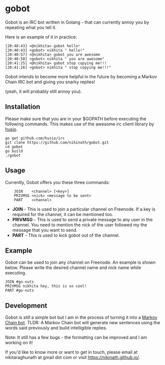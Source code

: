 # gobot

Gobot is an IRC bot written in Golang - that can currently annoy you by repeating what you tell it. 

Here is an example of it in practice:

```
[20:40:43] <@nikhita> gobot hello!
[20:40:43] <gobot> nikhita " hello!"
[20:40:57] <@nikhita> gobot you are awesome
[20:40:58] <gobot> nikhita " you are awesome"
[20:41:25] <@nikhita> gobot stop copying me!!!
[20:41:26] <gobot> nikhita " stop copying me!!!"
```

Gobot intends to become more helpful in the future by becoming a Markov Chain IRC bot and giving you snarky replies!

(yeah, it will probably still annoy you).


## Installation

Please make sure that you are in your $GOPATH before executing the following commands. This makes use of the awesome irc client library by [husio](https://github.com/husio/irc).

```
go get github.com/husio/irc
git clone https://github.com/nikinath/gobot.git
cd gobot
go build
./gobot
```

## Usage

Currently, Gobot offers you these three commands:

```
	JOIN    <channel> [<key>]
	PRIVMSG <nick> <message to be sent>
	PART    <channel>
```

* **JOIN** - This is used to join a particular channel on Freenode. If a key is required for the channel, it can be mentioned too.
* **PRIVMSG** - This is used to send a private message to any user in the channel. You need to mention the nick of the user followed my the message that you want to send.
* **PART** - This is used to kick gobot out of the channel.

## Example

Gobot can be used to join any channel on Freenode. An example is shown below. Please write the desired channel name and nick name while executing.

```
JOIN #go-nuts
PRIVMSG nikhita hey, this is so cool!
PART #go-nuts
```

## Development

Gobot is still a simple bot but I am in the process of turning it into a [Markov Chain bot](http://stackoverflow.com/questions/5306729/how-do-markov-chain-chatbots-work). TLDR: A Markov Chain bot will generate new sentences using the words said previously and build intelligible replies.

Note: It still has a few bugs - the formatting can be improved and I am working on it! 

If you'd like to know more or want to get in touch, please email at nikitaraghunath at gmail dot com or visit https://nikinath.github.io/.
